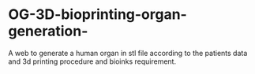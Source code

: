# OG-3D-bioprinting-organ-generation-
A web to generate a human organ in stl file according to the patients data and 3d printing procedure and bioinks requirement. 
